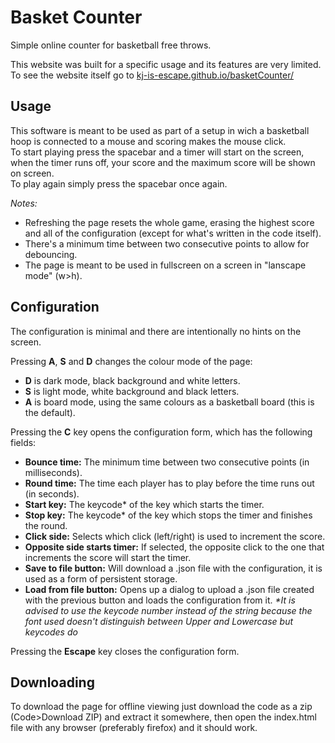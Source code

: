 # Basket Counter

Simple online counter for basketball free throws.
  
This website was built for a specific usage and its features are very limited.  
To see the website itself go to [kj-is-escape.github.io/basketCounter/](https://kj-is-escape.github.io/basketCounter/)

## Usage

This software is meant to be used as part of a setup in wich a basketball hoop is connected to a mouse and scoring makes the mouse click.   
To start playing press the spacebar and a timer will start on the screen, when the timer runs off,  your score and the maximum score will be shown on screen.  
To play again simply press the spacebar once again.  
  
*Notes:*
* Refreshing the page resets the whole game, erasing the highest score and all of the configuration (except for what's written in the code itself).
* There's a minimum time between two consecutive points to allow for debouncing.
* The page is meant to be used in fullscreen on a screen in "lanscape mode" (w>h).

## Configuration

The configuration is minimal and there are intentionally no hints on the screen.  

Pressing **A**, **S** and **D** changes the colour mode of the page:
* **D** is dark mode, black background and white letters.
* **S** is light mode, white background and black letters.
* **A** is board mode, using the same colours as a basketball board (this is the default).  

Pressing the **C** key opens the configuration form, which has the following fields:
* **Bounce time:** The minimum time between two consecutive points (in milliseconds).
* **Round time:** The time each player has to play before the time runs out (in seconds).
* **Start key:** The keycode* of the key which starts the timer.
* **Stop key:** The keycode* of the key which stops the timer and finishes the round.
* **Click side:** Selects which click (left/right) is used to increment the score.
* **Opposite side starts timer:** If selected, the opposite click to the one that increments the score will start the timer.
* **Save to file button:** Will download a .json file with the configuration, it is used as a form of persistent storage.
* **Load from file button:** Opens up a dialog to upload a .json file created with the previous button and loads the configuration from it.
*\*It is advised to use the keycode number instead of the string because the font used doesn't distinguish between Upper and Lowercase but keycodes do*

Pressing the **Escape** key closes the configuration form.

## Downloading

To download the page for offline viewing just download the code as a zip (Code>Download ZIP) and extract it somewhere, then open the index.html file with any browser (preferably firefox) and it should work.